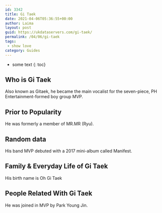 ```yaml
---
id: 3342
title: Gi Taek
date: 2021-04-06T05:36:55+00:00
author: Laima
layout: post
guid: https://ukdataservers.com/gi-taek/
permalink: /04/06/gi-taek
tags:
 - show love
category: Guides
---
```


* some text
{: toc}


## Who is Gi Taek
                  
                  
                  
Also known as Gitaek, he became the main vocalist for the seven-piece, PH Entertainment-formed boy group MVP. 
                  
              
            
              
            
                
                
                
## Prior to Popularity
                  
                  
                  
He was formerly a member of MR.MR (Ryu).
                  
              
            
              
            
                
                
                
## Random data
                  
                  
                  
His band MVP debuted with a 2017 mini-album called Manifest.
                  
              
            
              
            
                
                
                
## Family & Everyday Life of Gi Taek
                  
                  
                  
His birth name is Oh Gi Taek
                  
              
            
              
            
                
                
                
## People Related With Gi Taek
                  
                  
                  
He was joined in MVP by Park Young Jin.
                  
              
            
              
            
                
              
            
              
              
            
            
              
            
          
          
          